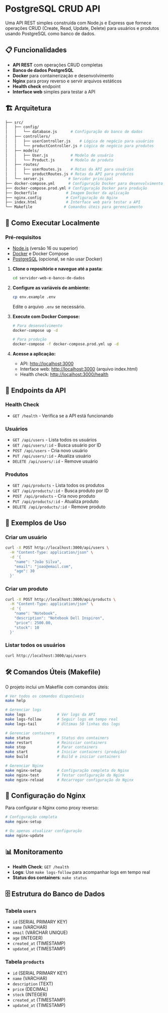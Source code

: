 # PostgreSQL CRUD API

Uma API REST simples construída com Node.js e Express que fornece operações CRUD (Create, Read, Update, Delete) para usuários e produtos usando PostgreSQL como banco de dados.

## 📋 Funcionalidades

- **API REST** com operações CRUD completas
- **Banco de dados PostgreSQL**
- **Docker** para containerização e desenvolvimento
- **Nginx** para proxy reverso e servir arquivos estáticos
- **Health check** endpoint
- **Interface web** simples para testar a API

## 🏗️ Arquitetura

```bash
├── src/
│   ├── config/
│   │   └── database.js      # Configuração do banco de dados
│   ├── controllers/
│   │   ├── userController.js    # Lógica de negócio para usuários
│   │   └── productController.js # Lógica de negócio para produtos
│   ├── models/
│   │   ├── User.js          # Modelo de usuário
│   │   └── Product.js       # Modelo de produto
│   ├── routes/
│   │   ├── userRoutes.js    # Rotas da API para usuários
│   │   └── productRoutes.js # Rotas da API para produtos
│   └── server.js           # Servidor principal
├── docker-compose.yml      # Configuração Docker para desenvolvimento
├── docker-compose.prod.yml # Configuração Docker para produção
├── Dockerfile             # Imagem Docker da aplicação
├── nginx.config           # Configuração do Nginx
├── index.html             # Interface web para testar a API
└── Makefile              # Comandos úteis para gerenciamento
```

## 🚀 Como Executar Localmente

### Pré-requisitos

- [Node.js](https://nodejs.org/) (versão 16 ou superior)
- [Docker](https://www.docker.com/) e Docker Compose
- [PostgreSQL](https://www.postgresql.org/) (opcional, se não usar Docker)

1. **Clone o repositório e navegue até a pasta:**

   ```bash
   cd servidor-web-e-banco-de-dados
   ```

2. **Configure as variáveis de ambiente:**

   ```bash
   cp env.example .env
   ```

   Edite o arquivo `.env` se necessário.

3. **Execute com Docker Compose:**

   ```bash
   # Para desenvolvimento
   docker-compose up -d
   
   # Para produção
   docker-compose -f docker-compose.prod.yml up -d
   ```

4. **Acesse a aplicação:**
   - API: <http://localhost:3000>
   - Interface web: <http://localhost:3000> (arquivo index.html)
   - Health check: <http://localhost:3000/health>

## 📡 Endpoints da API

### Health Check

- `GET /health` - Verifica se a API está funcionando

### Usuários

- `GET /api/users` - Lista todos os usuários
- `GET /api/users/:id` - Busca usuário por ID
- `POST /api/users` - Cria novo usuário
- `PUT /api/users/:id` - Atualiza usuário
- `DELETE /api/users/:id` - Remove usuário

### Produtos

- `GET /api/products` - Lista todos os produtos
- `GET /api/products/:id` - Busca produto por ID
- `POST /api/products` - Cria novo produto
- `PUT /api/products/:id` - Atualiza produto
- `DELETE /api/products/:id` - Remove produto

## 📝 Exemplos de Uso

### Criar um usuário

```bash
curl -X POST http://localhost:3000/api/users \
  -H "Content-Type: application/json" \
  -d '{
    "name": "João Silva",
    "email": "joao@email.com",
    "age": 30
  }'
```

### Criar um produto

```bash
curl -X POST http://localhost:3000/api/products \
  -H "Content-Type: application/json" \
  -d '{
    "name": "Notebook",
    "description": "Notebook Dell Inspiron",
    "price": 2500.00,
    "stock": 10
  }'
```

### Listar todos os usuários

```bash
curl http://localhost:3000/api/users
```

## 🛠️ Comandos Úteis (Makefile)

O projeto inclui um Makefile com comandos úteis:

```bash
# Ver todos os comandos disponíveis
make help

# Gerenciar logs
make logs              # Ver logs da API
make logs-follow       # Seguir logs em tempo real
make logs-tail         # Últimas 50 linhas dos logs

# Gerenciar containers
make status            # Status dos containers
make restart           # Reiniciar containers
make stop              # Parar containers
make start             # Iniciar containers (produção)
make build             # Build e iniciar containers

# Gerenciar Nginx
make nginx-setup       # Configuração completa do Nginx
make nginx-test        # Testar configuração do Nginx
make nginx-reload      # Recarregar configuração do Nginx
```

## 🔧 Configuração do Nginx

Para configurar o Nginx como proxy reverso:

```bash
# Configuração completa
make nginx-setup

# Ou apenas atualizar configuração
make nginx-update
```

## 📊 Monitoramento

- **Health Check**: `GET /health`
- **Logs**: Use `make logs-follow` para acompanhar logs em tempo real
- **Status dos containers**: `make status`

## 🗄️ Estrutura do Banco de Dados

### Tabela `users`

- `id` (SERIAL PRIMARY KEY)
- `name` (VARCHAR)
- `email` (VARCHAR UNIQUE)
- `age` (INTEGER)
- `created_at` (TIMESTAMP)
- `updated_at` (TIMESTAMP)

### Tabela `products`

- `id` (SERIAL PRIMARY KEY)
- `name` (VARCHAR)
- `description` (TEXT)
- `price` (DECIMAL)
- `stock` (INTEGER)
- `created_at` (TIMESTAMP)
- `updated_at` (TIMESTAMP)
